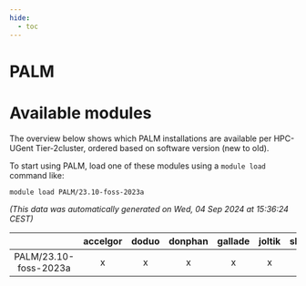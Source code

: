 ```yaml
---
hide:
  - toc
---
```


PALM
====

# Available modules


The overview below shows which PALM installations are available per HPC-UGent Tier-2cluster, ordered based on software version (new to old).

To start using PALM, load one of these modules using a `module load` command like:

```shell
module load PALM/23.10-foss-2023a
```

*(This data was automatically generated on Wed, 04 Sep 2024 at 15:36:24 CEST)*  

| |accelgor|doduo|donphan|gallade|joltik|shinx|skitty|
| :---: | :---: | :---: | :---: | :---: | :---: | :---: | :---: |
|PALM/23.10-foss-2023a|x|x|x|x|x|x|x|
